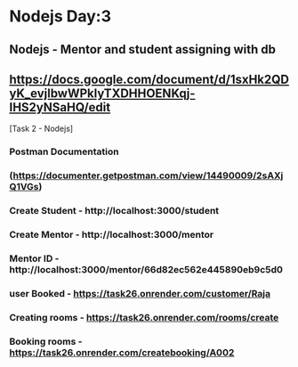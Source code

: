 # Nodejs Day:3

## **Nodejs - Mentor and student assigning with db**
## https://docs.google.com/document/d/1sxHk2QDyK_evjlbwWPklyTXDHHOENKqj-IHS2yNSaHQ/edit

[Task 2 - Nodejs]
### Postman Documentation ###

### (https://documenter.getpostman.com/view/14490009/2sAXjQ1VGs) ###

### Create Student - http://localhost:3000/student ###

### Create Mentor - http://localhost:3000/mentor ###

### Mentor ID - http://localhost:3000/mentor/66d82ec562e445890eb9c5d0 ###

### user Booked - https://task26.onrender.com/customer/Raja ###

### Creating  rooms - https://task26.onrender.com/rooms/create ###

### Booking  rooms - https://task26.onrender.com/createbooking/A002 ###

   

